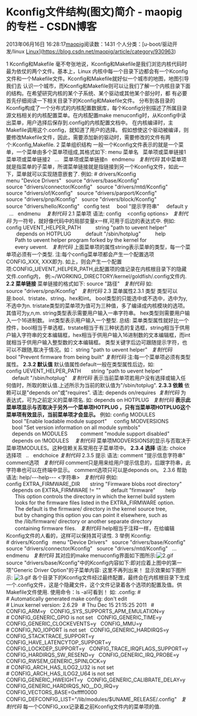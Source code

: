 # Kconfig文件结构(图文)简介 - maopig的专栏 - CSDN博客
2013年06月16日 16:28:17[maopig](https://me.csdn.net/maopig)阅读数：1431
个人分类：[u-boot/驱动开发/linux																[Linux](https://blog.csdn.net/maopig/article/category/850267)](https://blog.csdn.net/maopig/article/category/930963)

1 Kconfig和Makefile
毫不夸张地说，Kconfig和Makefile是我们浏览内核代码时最为依仗的两个文件。基本上，Linux 内核中每一个目录下边都会有一个Kconfig文件和一个Makefile文件。Kconfig和Makefile就好似一个城市的地图，地图引导我们去 认识一个城市，而Kconfig和Makefile则可以让我们了解一个内核目录下面的结构。在希望研究内核的某个子系统、某个驱动或其他某个部分时，都 有必要首先仔细阅读一下相关目录下的Kconfig和Makefile文件。
分布到各目录的Kconfig构成了一个分布式的内核配置数据库，每个Kconfig分别描述了所属目录源文档相关的内核配置菜单。在内核配置make menuconfig时，从Kconfig中读出菜单，用户选择后保存到.config的内核配置文档中。 在内核编译时，主Makefile调用这个.config，就知道了用户的选择。
假如想使这个驱动被编译，则要修改Makefile文件，因此，需要添加新的驱动时，需要修改的文件有两个:Kconfig,Makefile.
2 菜单组织结构
一般一个Kconfig文件表示的就是一个菜单，一个菜单由多个菜单项组成,其格式如下:
menu 菜单名  
菜单项或菜单链接1  
菜单项或菜单链接2  
...  
菜单项或菜单链接n  
endmenu  
*复制代码*
其中菜单项就是指菜单的子菜单，所谓菜单链接就是指链接到另一个Kconfig文件，如此一下，菜单就可以实现随意嵌套了.
例如:
# drivers/Kconfig  
menu "Device Drivers"  
source "drivers/base/Kconfig"  
source "drivers/connector/Kconfig"  
source "drivers/mtd/Kconfig"  
source "drivers/of/Kconfig"  
source "drivers/parport/Kconfig"  
source "drivers/pnp/Kconfig"  
source "drivers/block/Kconfig"  
source "drivers/hello/Kconfig"  
config test  
  bool "提示字符串"  
  default y  
  ...  
endmenu   
*复制代码*
2.1 菜单项
语法:
config <symbol>  
<config options>  
*复制代码*
<symbol>为一符号，就好像代码中的局部变量x一样,可用于后边的表达式中.
例如:
config UEVENT_HELPER_PATH  
       string "path to uevent helper"  
       depends on HOTPLUG  
       default "/sbin/hotplug"  
       help  
      Path to uevent helper program forked by the kernel for  
      every uevent.  
*复制代码*
上面菜单项的属性string表示菜单的类型，每一个菜单项必须有一个类型.
注:每个config菜单项都会产生一个配置选项CONFIG_XXX, XXX即为<symbol>. 如上，则会产生一个配置项:CONFIG_UEVENT_HELPER_PATH,此配置项的值记录在内核根目录下的隐藏文件.config内， 例:~/WORKING_DIRECTORY/kernel/goldfish/.config文件内.
**2.2 菜单链接**
菜单链接的格式如下:
source "路径"  
*复制代码*
如:
source "drivers/pnp/Kconfig"  
*复制代码*
2.3 菜单属性2.3.1 类型
类型可以是:bool、tristate、string、hex和int。
bool类型的只能选中或不选中，选中为y,不选中为n.
tristate类型的菜单项为值可为三种值，多了编译成内核模块的选项。其值可为y,n,m.
string类型表示需要用户输入一串字符串。
hex类型则需要用户输入一个16进制数。
int类型表示用户输入一个整型.
总结:
菜单类型属性就好比一个控件，bool相当于单选框，trstate相当于有三种状态的复选框，string相当于供用户输入字符串的文本编辑框，hex相当于供用户输入16进制数的文本编辑框，而int就相当于供用户输入整型数的文本编辑框。
类型关键字后边可跟随提示字符，也可以不跟随,取决于情况。如：
string "path to uevent helper"  
*复制代码*
bool "Prevent firmware from being built"
*复制代码*
注:每一个菜单项必须有类型属性。
**2.3.2 默认值**
默认值属性default一般在类型属性后边，如:
config UEVENT_HELPER_PATH  
    string "path to uevent helper"  
    default "/sbin/hotplug"  
*复制代码*
表示当前菜单项若用户没有选择或输入任何值时，所取的默认值.上述所示为当前的默认值为"/sbin/totplug".
**2.3.3 依赖**
依赖可以是"depends on"或"requires".
语法:
depends on/requires <expr>
*复制代码*
<expre>为表达式，可为之前定义的菜单项名.
如:
depends on HOTPLUG  
*复制代码*
**表示此菜单项显示与否取决于另外一个菜单项HOTPLUG ，只有当菜单项HOTPLUG这个菜单项有效显示，当前菜单项才会显示。**
例如:
config MODULES    
    bool "Enable loadable module support"    
config MODVERSIONS    
    bool "Set version information on all module symbols"    
    depends on MODULES    
    comment "module support disabled"    
    depends on !MODULES   
*复制代码*
菜单项MODVERSIONS的显示与否取决于菜单项MODULES。这种信赖关系常用在子菜单项中。
**2.3.4 选择**
语法:
choice  
选择项  
..  
endchoice
*复制代码*
2.3.5 提示
语法:
comment "提示信息字符串"  
comment选项  
*复制代码*
comment只是用来给用户提示信息的，后跟字符串，此字符串也可以在终端中显示。
comment选项只可以是deponds on。
2.3.6 帮助
语法:
help/---help--- <字符串>  
*复制代码*
例如:
config EXTRA_FIRMWARE_DIR  
    string "Firmware blobs root directory"  
    depends on EXTRA_FIRMWARE != ""  
    default "firmware"  
    help  
      This option controls the directory in which the kernel build system  
      looks for the firmware files listed in the EXTRA_FIRMWARE option.  
      The default is the firmware/ directory in the kernel source tree,  
      but by changing this option you can point it elsewhere, such as  
      the /lib/firmware/ directory or another separate directory  
      containing firmware files.  
*复制代码*
help相当于注释一样，在给编辑Kconfig文件的人看的，这样可以保持其可读性.
3 举例
Kconfig:
# drivers/Kconfig  
menu "Device Drivers"  
source "drivers/base/Kconfig"  
source "drivers/connector/Kconfig"  
source "drivers/mtd/Kconfig"  
...  
endmenu  
*复制代码*
其对应的make menuconfig界面如下图所示:![2.gif](http://b.hiphotos.baidu.com/space/pic/item/bd3eb13533fa828b477d6747fd1f4134970a5a3c.jpg)
source "drivers/base/Kconfig"中的Kconfig内容如下:即对应着上图中的第一项"Generic Driver Option"的子菜单内容:
这里不再列出来！
显示效果如下图所示:
![3.gif](http://e.hiphotos.baidu.com/space/pic/item/bf096b63f6246b6060dc5bc9ebf81a4c500fa2b9.jpg)
各个目录下的Kconfig文件经过最终配置，最终会在内核根目录下生成一个.config文件，这是个隐藏文件，这个文件记录着各个选项的配置及值。供Makefile文件使用. 使用命令：ls -al可看到！
如:
.config:
#  
# Automatically generated make config: don't edit  
# Linux kernel version: 2.6.29  
# Thu Dec 15 21:15:25 2011  
#  
CONFIG_ARM=y  
CONFIG_SYS_SUPPORTS_APM_EMULATION=y  
# CONFIG_GENERIC_GPIO is not set  
CONFIG_GENERIC_TIME=y  
CONFIG_GENERIC_CLOCKEVENTS=y  
CONFIG_MMU=y  
# CONFIG_NO_IOPORT is not set  
CONFIG_GENERIC_HARDIRQS=y  
CONFIG_STACKTRACE_SUPPORT=y  
CONFIG_HAVE_LATENCYTOP_SUPPORT=y  
CONFIG_LOCKDEP_SUPPORT=y  
CONFIG_TRACE_IRQFLAGS_SUPPORT=y  
CONFIG_HARDIRQS_SW_RESEND=y  
CONFIG_GENERIC_IRQ_PROBE=y  
CONFIG_RWSEM_GENERIC_SPINLOCK=y  
# CONFIG_ARCH_HAS_ILOG2_U32 is not set  
# CONFIG_ARCH_HAS_ILOG2_U64 is not set  
CONFIG_GENERIC_HWEIGHT=y  
CONFIG_GENERIC_CALIBRATE_DELAY=y  
CONFIG_GENERIC_HARDIRQS_NO__DO_IRQ=y  
CONFIG_VECTORS_BASE=0xffff0000  
CONFIG_DEFCONFIG_LIST="/lib/modules/$UNAME_RELEASE/.config"  
*复制代码*
每一个CONFIG_xxx记录着之前Kconfig文件内的菜单项的值.
